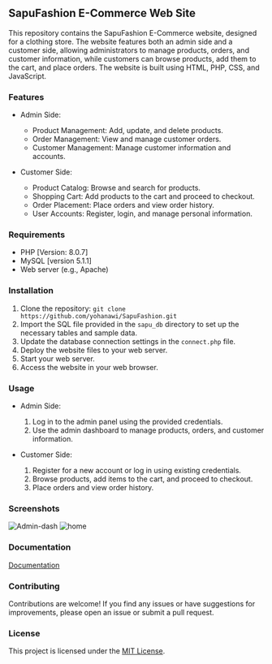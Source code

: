 ## SapuFashion E-Commerce Web Site

This repository contains the SapuFashion E-Commerce website, designed for a clothing store. The website features both an admin side and a customer side, allowing administrators to manage products, orders, and customer information, while customers can browse products, add them to the cart, and place orders. The website is built using HTML, PHP, CSS, and JavaScript.

### Features

- Admin Side:
  - Product Management: Add, update, and delete products.
  - Order Management: View and manage customer orders.
  - Customer Management: Manage customer information and accounts.

- Customer Side:
  - Product Catalog: Browse and search for products.
  - Shopping Cart: Add products to the cart and proceed to checkout.
  - Order Placement: Place orders and view order history.
  - User Accounts: Register, login, and manage personal information.

### Requirements

- PHP [Version: 8.0.7]
- MySQL [version 5.1.1]
- Web server (e.g., Apache)

### Installation

1. Clone the repository: `git clone https://github.com/yohanawi/SapuFashion.git`
2. Import the SQL file provided in the `sapu_db` directory to set up the necessary tables and sample data.
3. Update the database connection settings in the `connect.php` file.
4. Deploy the website files to your web server.
5. Start your web server.
6. Access the website in your web browser.

### Usage

- Admin Side:
  1. Log in to the admin panel using the provided credentials.
  2. Use the admin dashboard to manage products, orders, and customer information.

- Customer Side:
  1. Register for a new account or log in using existing credentials.
  2. Browse products, add items to the cart, and proceed to checkout.
  3. Place orders and view order history.


### Screenshots

![Admin-dash](https://user-images.githubusercontent.com/86613961/208358359-06761f07-0b69-48ac-b4b4-7cc22784a134.png)
![home](https://user-images.githubusercontent.com/86613961/208358376-22fa23ab-d1f0-4090-8658-67a52b041151.png)

### Documentation

[Documentation](https://linktodocumentation)

### Contributing

Contributions are welcome! If you find any issues or have suggestions for improvements, please open an issue or submit a pull request.

### License

This project is licensed under the [MIT License](LICENSE).

